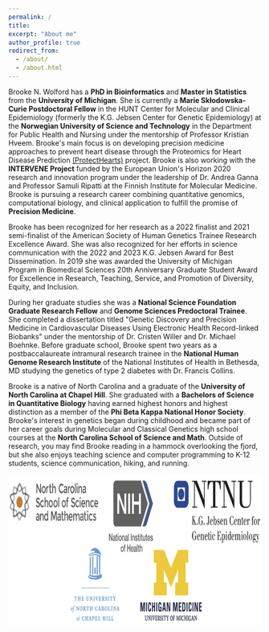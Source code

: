 ```yaml
---
permalink: /
title:
excerpt: "About me"
author_profile: true
redirect_from: 
  - /about/
  - /about.html
---
```

 
Brooke N. Wolford has a **PhD in Bioinformatics** and **Master in Statistics** from the **University of Michigan**. She is currently a **Marie Skłodowska-Curie Postdoctoral Fellow** in the HUNT Center for Molecular and Clinical Epidemiology (formerly the K.G. Jebsen Center for Genetic Epidemiology) at the **Norwegian University of Science and Technology** in the Department for Public Health and Nursing under the mentorship of Professor Kristian Hveem. Brooke's main focus is on developing precision medicine approaches to prevent heart disease through the Proteomics for Heart Disease Prediction [(ProtectHearts)](https://www.ntnu.edu/huntgenes/protecthearts) project. Brooke is also working with the **INTERVENE Project** funded by the European Union's Horizon 2020 research and innovation program under the leadership of Dr. Andrea Ganna and Professor Samuli Ripatti at the Finnish Institute for Molecular Medicine. Brooke is pursuing a research career combining quantitative genomics, computational biology, and clinical application to fulfill the promise of **Precision Medicine**.

Brooke has been recognized for her research as a 2022 finalist and 2021 semi-finalist of the American Society of Human Genetics Trainee Research Excellence Award. She was also recognized for her efforts in science communication with the 2022 and 2023 K.G. Jebsen Award for Best Dissemination. In 2019 she was awarded the University of Michigan Program in Biomedical Sciences 20th Anniversary Graduate Student Award for Excellence in Research, Teaching, Service, and Promotion of Diversity, Equity, and Inclusion.

During her graduate studies she was a **National Science Foundation Graduate Research Fellow** and **Genome Sciences Predoctoral Trainee**. She completed a dissertation titled "Genetic Discovery and Precision Medicine in Cardiovascular Diseases Using Electronic Health Record-linked Biobanks" under the mentorship of Dr. Cristen Willer and Dr. Michael Boehnke. Before graduate school, Brooke spent two years as a postbaccalaureate intramural research trainee in the **National Human Genome Research Institute** of the National Institutes of Health in Bethesda, MD studying the genetics of type 2 diabetes with Dr. Francis Collins. 

Brooke is a native of North Carolina and a graduate of the **University of North Carolina at Chapel Hill**. She graduated with a **Bachelors of Science in Quantitative Biology** having earned highest honors and highest distinction as a member of the **Phi Beta Kappa National Honor Society**. Brooke's interest in genetics began during childhood and became part of her career goals during Molecular and Classical Genetics high school courses at the **North Carolina School of Science and Math**. Outside of research, you may find Brooke reading in a hammock overlooking the fjord, but she also enjoys teaching science and computer programming to K-12 students, science communication, hiking, and running.  
  
  
<center><img src="/images/logos.jpg" height="300"></center>  

